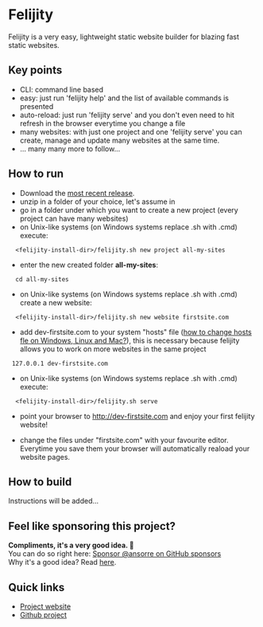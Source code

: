 # Felijity

Felijity is a very easy, lightweight static website builder for blazing fast static websites.  

## Key points

 * CLI: command line based 
 * easy: just run 'felijity help' and the list of available commands is presented
 * auto-reload: just run 'felijity serve' and you don't even need to hit refresh in the browser everytime you change a file  
 * many websites: with just one project and one 'felijity serve' you can create, manage and update many websites at the same time. 
 * ... many many more to follow...

## How to run 

* Download the [most recent release](https://github.com/ansorre/Felijity/releases/download/0.1.0/Felijity-release-0.1.0.zip).
* unzip in a folder of your choice, let's assume in <felijity-install-dir> 
* go in a folder under which you want to create a new project (every project can have many websites)
* on Unix-like systems (on Windows systems replace .sh with .cmd) execute:
``` 
  <felijity-install-dir>/felijity.sh new project all-my-sites
```

* enter the new created folder **all-my-sites**: 
``` 
  cd all-my-sites
```                                            

* on Unix-like systems (on Windows systems replace .sh with .cmd) create a new website:
``` 
  <felijity-install-dir>/felijity.sh new website firstsite.com
```                                             

* add dev-firstsite.com to your system "hosts" file ([how to change hosts fle on Windows, Linux and Mac?](https://www.hostinger.com/tutorials/how-to-emulate-edit-windows-hosts-file)), 
this is necessary because felijity allows you to work on more websites in the same project
```
 127.0.0.1 dev-firstsite.com
``` 
              
* on Unix-like systems (on Windows systems replace .sh with .cmd) execute:
``` 
  <felijity-install-dir>/felijity.sh serve
```

* point your browser to http://dev-firstsite.com and enjoy your first felijity website!

* change the files under "firstsite.com" with your favourite editor. Everytime you save them your browser will automatically reaload your website pages.   


## How to build
Instructions will be added...

## Feel like sponsoring this project?  
**Compliments, it's a very good idea. 🤗**    
You can do so right here: [Sponsor @ansorre on GitHub sponsors](https://github.com/sponsors/ansorre)  
Why it's a good idea? Read [here](https://ansorre.github.io/sponsor/).    

## Quick links

 * [Project website](https://ansorre.github.io/felijity/)
 * [Github project](https://github.com/ansorre/Felijity)
